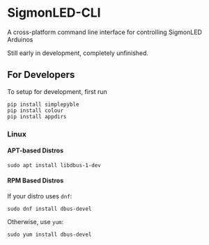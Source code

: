 # SigmonLED-CLI
A cross-platform command line interface for controlling SigmonLED Arduinos

Still early in development, completely unfinished.

## For Developers
To setup for development, first run
```shell
pip install simplepyble
pip install colour
pip install appdirs
```

### Linux

#### APT-based Distros
```shell
sudo apt install libdbus-1-dev
```

#### RPM Based Distros
If your distro uses `dnf`:
```shell
sudo dnf install dbus-devel
```

Otherwise, use `yum`:
```shell
sudo yum install dbus-devel
```
